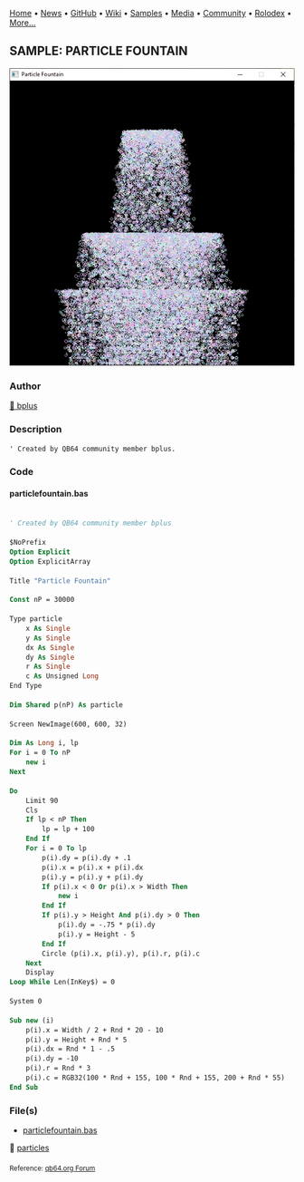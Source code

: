 [Home](https://qb64.com) • [News](../../news.md) • [GitHub](../../github.md) • [Wiki](../../wiki.md) • [Samples](../../samples.md) • [Media](../../media.md) • [Community](../../community.md) • [Rolodex](../../rolodex.md) • [More...](../../more.md)

## SAMPLE: PARTICLE FOUNTAIN

![screenshot.png](img/screenshot.png)

### Author

[🐝 bplus](../bplus.md) 

### Description

```text
' Created by QB64 community member bplus.
```

### Code

#### particlefountain.bas

```vb

' Created by QB64 community member bplus

$NoPrefix
Option Explicit
Option ExplicitArray

Title "Particle Fountain"

Const nP = 30000

Type particle
    x As Single
    y As Single
    dx As Single
    dy As Single
    r As Single
    c As Unsigned Long
End Type

Dim Shared p(nP) As particle

Screen NewImage(600, 600, 32)

Dim As Long i, lp
For i = 0 To nP
    new i
Next

Do
    Limit 90
    Cls
    If lp < nP Then
        lp = lp + 100
    End If
    For i = 0 To lp
        p(i).dy = p(i).dy + .1
        p(i).x = p(i).x + p(i).dx
        p(i).y = p(i).y + p(i).dy
        If p(i).x < 0 Or p(i).x > Width Then
            new i
        End If
        If p(i).y > Height And p(i).dy > 0 Then
            p(i).dy = -.75 * p(i).dy
            p(i).y = Height - 5
        End If
        Circle (p(i).x, p(i).y), p(i).r, p(i).c
    Next
    Display
Loop While Len(InKey$) = 0

System 0

Sub new (i)
    p(i).x = Width / 2 + Rnd * 20 - 10
    p(i).y = Height + Rnd * 5
    p(i).dx = Rnd * 1 - .5
    p(i).dy = -10
    p(i).r = Rnd * 3
    p(i).c = RGB32(100 * Rnd + 155, 100 * Rnd + 155, 200 + Rnd * 55)
End Sub

```

### File(s)

* [particlefountain.bas](src/particlefountain.bas)

🔗 [particles](../particles.md)


<sub>Reference: [qb64.org Forum](https://qb64forum.alephc.xyz/index.php?topic=2957) </sub>
